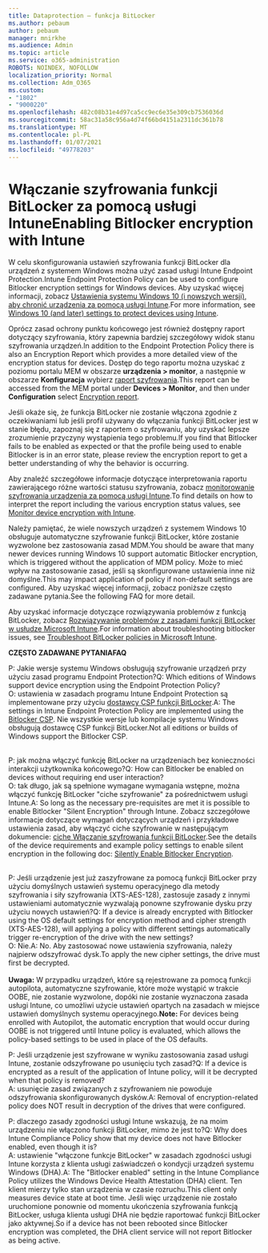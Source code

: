 ```yaml
---
title: Dataprotection — funkcja BitLocker
ms.author: pebaum
author: pebaum
manager: mnirkhe
ms.audience: Admin
ms.topic: article
ms.service: o365-administration
ROBOTS: NOINDEX, NOFOLLOW
localization_priority: Normal
ms.collection: Adm_O365
ms.custom:
- "1802"
- "9000220"
ms.openlocfilehash: 482c08b31e4d97ca5cc9ec6e35e309cb7536036d
ms.sourcegitcommit: 58ac31a58c956a4d74f66bd4151a2311dc361b78
ms.translationtype: MT
ms.contentlocale: pl-PL
ms.lasthandoff: 01/07/2021
ms.locfileid: "49778203"
---
```

# <a name="enabling-bitlocker-encryption-with-intune"></a><span data-ttu-id="1892c-102">Włączanie szyfrowania funkcji BitLocker za pomocą usługi Intune</span><span class="sxs-lookup"><span data-stu-id="1892c-102">Enabling Bitlocker encryption with Intune</span></span>

<span data-ttu-id="1892c-103">W celu skonfigurowania ustawień szyfrowania funkcji BitLocker dla urządzeń z systemem Windows można użyć zasad usługi Intune Endpoint Protection.</span><span class="sxs-lookup"><span data-stu-id="1892c-103">Intune Endpoint Protection Policy can be used to configure Bitlocker encryption settings for Windows devices.</span></span> <span data-ttu-id="1892c-104">Aby uzyskać więcej informacji, zobacz [Ustawienia systemu Windows 10 (i nowszych wersji), aby chronić urządzenia za pomocą usługi Intune](https://docs.microsoft.com/intune/endpoint-protection-windows-10#windows-encryption).</span><span class="sxs-lookup"><span data-stu-id="1892c-104">For more information, see [Windows 10 (and later) settings to protect devices using Intune](https://docs.microsoft.com/intune/endpoint-protection-windows-10#windows-encryption).</span></span>

<span data-ttu-id="1892c-105">Oprócz zasad ochrony punktu końcowego jest również dostępny raport dotyczący szyfrowania, który zapewnia bardziej szczegółowy widok stanu szyfrowania urządzeń.</span><span class="sxs-lookup"><span data-stu-id="1892c-105">In addition to the Endpoint Protection Policy there is also an Encryption Report which provides a more detailed view of the encryption status for devices.</span></span> <span data-ttu-id="1892c-106">Dostęp do tego raportu można uzyskać z poziomu portalu MEM w obszarze **urządzenia > monitor**, a następnie w obszarze **Konfiguracja** wybierz [raport szyfrowania](https://endpoint.microsoft.com/#blade/Microsoft_Intune_DeviceSettings/DevicesMonitorMenu/encryptionReport).</span><span class="sxs-lookup"><span data-stu-id="1892c-106">This report can be accessed from the MEM portal under **Devices > Monitor**, and then under **Configuration** select [Encryption report](https://endpoint.microsoft.com/#blade/Microsoft_Intune_DeviceSettings/DevicesMonitorMenu/encryptionReport).</span></span>

<span data-ttu-id="1892c-107">Jeśli okaże się, że funkcja BitLocker nie zostanie włączona zgodnie z oczekiwaniami lub jeśli profil używany do włączania funkcji BitLocker jest w stanie błędu, zapoznaj się z raportem o szyfrowaniu, aby uzyskać lepsze zrozumienie przyczyny wystąpienia tego problemu.</span><span class="sxs-lookup"><span data-stu-id="1892c-107">If you find that Bitlocker fails to be enabled as expected or that the profile being used to enable Bitlocker is in an error state, please review the encryption report to get a better understanding of why the behavior is occurring.</span></span>

<span data-ttu-id="1892c-108">Aby znaleźć szczegółowe informacje dotyczące interpretowania raportu zawierającego różne wartości statusu szyfrowania, zobacz [monitorowanie szyfrowania urządzenia za pomocą usługi Intune](https://docs.microsoft.com/mem/intune/protect/encryption-monitor).</span><span class="sxs-lookup"><span data-stu-id="1892c-108">To find details on how to interpret the report including the various encryption status values, see [Monitor device encryption with Intune](https://docs.microsoft.com/mem/intune/protect/encryption-monitor).</span></span>

<span data-ttu-id="1892c-109">Należy pamiętać, że wiele nowszych urządzeń z systemem Windows 10 obsługuje automatyczne szyfrowanie funkcji BitLocker, które zostanie wyzwolone bez zastosowania zasad MDM.</span><span class="sxs-lookup"><span data-stu-id="1892c-109">You should be aware that many newer devices running Windows 10 support automatic Bitlocker encryption, which is triggered without the application of MDM policy.</span></span> <span data-ttu-id="1892c-110">Może to mieć wpływ na zastosowanie zasad, jeśli są skonfigurowane ustawienia inne niż domyślne.</span><span class="sxs-lookup"><span data-stu-id="1892c-110">This may impact application of policy if non-default settings are configured.</span></span> <span data-ttu-id="1892c-111">Aby uzyskać więcej informacji, zobacz poniższe często zadawane pytania.</span><span class="sxs-lookup"><span data-stu-id="1892c-111">See the following FAQ for more detail.</span></span>

<span data-ttu-id="1892c-112">Aby uzyskać informacje dotyczące rozwiązywania problemów z funkcją BitLocker, zobacz [Rozwiązywanie problemów z zasadami funkcji BitLocker w usłudze Microsoft Intune](https://docs.microsoft.com/intune/protect/troubleshoot-bitlocker-policies).</span><span class="sxs-lookup"><span data-stu-id="1892c-112">For information about troubleshooting bitlocker issues, see [Troubleshoot BitLocker policies in Microsoft Intune](https://docs.microsoft.com/intune/protect/troubleshoot-bitlocker-policies).</span></span>
 
 
<span data-ttu-id="1892c-113">**CZĘSTO ZADAWANE PYTANIA**</span><span class="sxs-lookup"><span data-stu-id="1892c-113">**FAQ**</span></span>

<span data-ttu-id="1892c-114">P: Jakie wersje systemu Windows obsługują szyfrowanie urządzeń przy użyciu zasad programu Endpoint Protection?</span><span class="sxs-lookup"><span data-stu-id="1892c-114">Q: Which editions of Windows support device encryption using the Endpoint Protection Policy?</span></span><br>
<span data-ttu-id="1892c-115">O: ustawienia w zasadach programu Intune Endpoint Protection są implementowane przy użyciu [dostawcy CSP funkcji BitLocker](https://docs.microsoft.com/windows/client-management/mdm/bitlocker-csp).</span><span class="sxs-lookup"><span data-stu-id="1892c-115">A: The settings in Intune Endpoint Protection Policy are implemented using the [Bitlocker CSP](https://docs.microsoft.com/windows/client-management/mdm/bitlocker-csp).</span></span> <span data-ttu-id="1892c-116">Nie wszystkie wersje lub kompilacje systemu Windows obsługują dostawcę CSP funkcji BitLocker.</span><span class="sxs-lookup"><span data-stu-id="1892c-116">Not all editions or builds of Windows support the Bitlocker CSP.</span></span> <br><br>

<span data-ttu-id="1892c-117">P: jak można włączyć funkcję BitLocker na urządzeniach bez konieczności interakcji użytkownika końcowego?</span><span class="sxs-lookup"><span data-stu-id="1892c-117">Q: How can Bitlocker be enabled on devices without requiring end user interaction?</span></span><br>
<span data-ttu-id="1892c-118">O: tak długo, jak są spełnione wymagane wymagania wstępne, można włączyć funkcję BitLocker "ciche szyfrowanie" za pośrednictwem usługi Intune.</span><span class="sxs-lookup"><span data-stu-id="1892c-118">A: So long as the necessary pre-requisites are met it is possible to enable Bitlocker "Silent Encryption" through Intune.</span></span> <span data-ttu-id="1892c-119">Zobacz szczegółowe informacje dotyczące wymagań dotyczących urządzeń i przykładowe ustawienia zasad, aby włączyć ciche szyfrowanie w następującym dokumencie: [ciche Włączanie szyfrowania funkcji BitLocker](https://docs.microsoft.com/mem/intune/protect/encrypt-devices#silently-enable-bitlocker-on-devices).</span><span class="sxs-lookup"><span data-stu-id="1892c-119">See the details of the device requirements and example policy settings to enable silent encryption in the following doc: [Silently Enable Bitlocker Encryption](https://docs.microsoft.com/mem/intune/protect/encrypt-devices#silently-enable-bitlocker-on-devices).</span></span> <br><br>

<span data-ttu-id="1892c-120">P: Jeśli urządzenie jest już zaszyfrowane za pomocą funkcji BitLocker przy użyciu domyślnych ustawień systemu operacyjnego dla metody szyfrowania i siły szyfrowania (XTS-AES-128), zastosuje zasady z innymi ustawieniami automatycznie wyzwalają ponowne szyfrowanie dysku przy użyciu nowych ustawień?</span><span class="sxs-lookup"><span data-stu-id="1892c-120">Q: If a device is already encrypted with Bitlocker using the OS default settings for encryption method and cipher strength (XTS-AES-128), will applying a policy with different settings automatically trigger re-encryption of the drive with the new settings?</span></span><br>
<span data-ttu-id="1892c-121">O: Nie.</span><span class="sxs-lookup"><span data-stu-id="1892c-121">A: No.</span></span> <span data-ttu-id="1892c-122">Aby zastosować nowe ustawienia szyfrowania, należy najpierw odszyfrować dysk.</span><span class="sxs-lookup"><span data-stu-id="1892c-122">To apply the new cipher settings, the drive must first be decrypted.</span></span><br><br>
<span data-ttu-id="1892c-123">**Uwaga:** W przypadku urządzeń, które są rejestrowane za pomocą funkcji autopilota, automatyczne szyfrowanie, które może wystąpić w trakcie OOBE, nie zostanie wyzwolone, dopóki nie zostanie wyznaczona zasada usługi Intune, co umożliwi użycie ustawień opartych na zasadach w miejsce ustawień domyślnych systemu operacyjnego.</span><span class="sxs-lookup"><span data-stu-id="1892c-123">**Note:** For devices being enrolled with Autopilot, the automatic encryption that would occur during OOBE is not triggered until Intune policy is evaluated, which allows the policy-based settings to be used in place of the OS defaults.</span></span>
 
<span data-ttu-id="1892c-124">P: Jeśli urządzenie jest szyfrowane w wyniku zastosowania zasad usługi Intune, zostanie odszyfrowane po usunięciu tych zasad?</span><span class="sxs-lookup"><span data-stu-id="1892c-124">Q: If a device is encrypted as a result of the  application of Intune policy, will it be decrypted when that policy is removed?</span></span><br>
<span data-ttu-id="1892c-125">A: usunięcie zasad związanych z szyfrowaniem nie powoduje odszyfrowania skonfigurowanych dysków.</span><span class="sxs-lookup"><span data-stu-id="1892c-125">A: Removal of encryption-related policy does NOT result in decryption of the drives that were configured.</span></span>
 
<span data-ttu-id="1892c-126">P: dlaczego zasady zgodności usługi Intune wskazują, że na moim urządzeniu nie włączono funkcji BitLocker, mimo że jest to?</span><span class="sxs-lookup"><span data-stu-id="1892c-126">Q: Why does Intune Compliance Policy show that my device does not have Bitlocker enabled, even though it is?</span></span><br>
<span data-ttu-id="1892c-127">A: ustawienie "włączone funkcje BitLocker" w zasadach zgodności usługi Intune korzysta z klienta usługi zaświadczeń o kondycji urządzeń systemu Windows (DHA).</span><span class="sxs-lookup"><span data-stu-id="1892c-127">A: The "Bitlocker enabled" setting in the Intune Compliance Policy utilizes the Windows Device Health Attestation  (DHA) client.</span></span> <span data-ttu-id="1892c-128">Ten klient mierzy tylko stan urządzenia w czasie rozruchu.</span><span class="sxs-lookup"><span data-stu-id="1892c-128">This client only measures device state at boot time.</span></span> <span data-ttu-id="1892c-129">Jeśli więc urządzenie nie zostało uruchomione ponownie od momentu ukończenia szyfrowania funkcją BitLocker, usługa klienta usługi DHA nie będzie raportować funkcji BitLocker jako aktywnej.</span><span class="sxs-lookup"><span data-stu-id="1892c-129">So if a device has not been rebooted since Bitlocker encryption was completed, the DHA client service will not report Bitlocker as being active.</span></span>
 
 